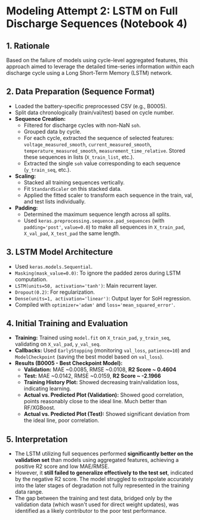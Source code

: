 # Modeling Attempt 2: LSTM on Full Discharge Sequences (Notebook 4)

## 1. Rationale

Based on the failure of models using cycle-level aggregated features, this approach aimed to leverage the detailed time-series information *within* each discharge cycle using a Long Short-Term Memory (LSTM) network.

## 2. Data Preparation (Sequence Format)

*   Loaded the battery-specific preprocessed CSV (e.g., B0005).
*   Split data chronologically (train/val/test) based on cycle number.
*   **Sequence Creation:**
    *   Filtered for discharge cycles with non-NaN `soh`.
    *   Grouped data by cycle.
    *   For each cycle, extracted the sequence of selected features: `voltage_measured_smooth`, `current_measured_smooth`, `temperature_measured_smooth`, `measurement_time_relative`. Stored these sequences in lists (`X_train_list`, etc.).
    *   Extracted the single `soh` value corresponding to each sequence (`y_train_seq`, etc.).
*   **Scaling:**
    *   Stacked all training sequences vertically.
    *   Fit `StandardScaler` on this stacked data.
    *   Applied the fitted scaler to transform each sequence in the train, val, and test lists individually.
*   **Padding:**
    *   Determined the maximum sequence length across all splits.
    *   Used `keras.preprocessing.sequence.pad_sequences` (with `padding='post'`, `value=0.0`) to make all sequences in `X_train_pad`, `X_val_pad`, `X_test_pad` the same length.

## 3. LSTM Model Architecture

*   Used `keras.models.Sequential`.
*   `Masking(mask_value=0.0)`: To ignore the padded zeros during LSTM computation.
*   `LSTM(units=50, activation='tanh')`: Main recurrent layer.
*   `Dropout(0.2)`: For regularization.
*   `Dense(units=1, activation='linear')`: Output layer for SoH regression.
*   Compiled with `optimizer='adam'` and `loss='mean_squared_error'`.

## 4. Initial Training and Evaluation

*   **Training:** Trained using `model.fit` on `X_train_pad`, `y_train_seq`, validating on `X_val_pad`, `y_val_seq`.
*   **Callbacks:** Used `EarlyStopping` (monitoring `val_loss`, `patience=10`) and `ModelCheckpoint` (saving the best model based on `val_loss`).
*   **Results (B0005 - Best Checkpoint Model):**
    *   **Validation:** MAE ~0.0085, RMSE ~0.0108, **R2 Score ~ 0.4604**
    *   **Test:** MAE ~0.0142, RMSE ~0.0159, **R2 Score ~ -2.1966**
    *   **Training History Plot:** Showed decreasing train/validation loss, indicating learning.
    *   **Actual vs. Predicted Plot (Validation):** Showed good correlation, points reasonably close to the ideal line. Much better than RF/XGBoost.
    *   **Actual vs. Predicted Plot (Test):** Showed significant deviation from the ideal line, poor correlation.

## 5. Interpretation

*   The LSTM utilizing full sequences performed **significantly better on the validation set** than models using aggregated features, achieving a positive R2 score and low MAE/RMSE.
*   However, it **still failed to generalize effectively to the test set**, indicated by the negative R2 score. The model struggled to extrapolate accurately into the later stages of degradation not fully represented in the training data range.
*   The gap between the training and test data, bridged only by the validation data (which wasn't used for direct weight updates), was identified as a likely contributor to the poor test performance.